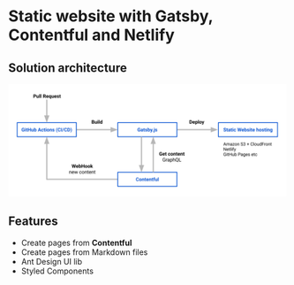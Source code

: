 # Static website with Gatsby, Contentful and Netlify

## Solution architecture

![](architecture.svg)

## Features

- Create pages from **Contentful**
- Create pages from Markdown files
- Ant Design UI lib
- Styled Components
